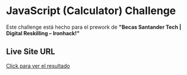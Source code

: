 # JavaScript (Calculator) Challenge

Este challenge está hecho para el prework de **"Becas Santander Tech | Digital Reskilling – Ironhack!"**

## Live Site URL
[Click para ver el resultado](https://calculator-ih-yaiza.netlify.app/)